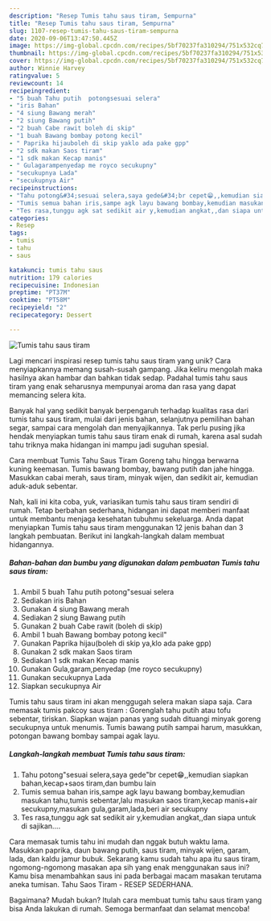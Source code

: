 ```yaml
---
description: "Resep Tumis tahu saus tiram, Sempurna"
title: "Resep Tumis tahu saus tiram, Sempurna"
slug: 1107-resep-tumis-tahu-saus-tiram-sempurna
date: 2020-09-06T13:47:50.445Z
image: https://img-global.cpcdn.com/recipes/5bf70237fa310294/751x532cq70/tumis-tahu-saus-tiram-foto-resep-utama.jpg
thumbnail: https://img-global.cpcdn.com/recipes/5bf70237fa310294/751x532cq70/tumis-tahu-saus-tiram-foto-resep-utama.jpg
cover: https://img-global.cpcdn.com/recipes/5bf70237fa310294/751x532cq70/tumis-tahu-saus-tiram-foto-resep-utama.jpg
author: Winnie Harvey
ratingvalue: 5
reviewcount: 14
recipeingredient:
- "5 buah Tahu putih  potongsesuai selera"
- "iris Bahan"
- "4 siung Bawang merah"
- "2 siung Bawang putih"
- "2 buah Cabe rawit boleh di skip"
- "1 buah Bawang bombay potong kecil"
- " Paprika hijauboleh di skip yaklo ada pake gpp"
- "2 sdk makan Saos tiram"
- "1 sdk makan Kecap manis"
- " Gulagarampenyedap me royco secukupny"
- "secukupnya Lada"
- "secukupnya Air"
recipeinstructions:
- "Tahu potong&#34;sesuai selera,saya gede&#34;br cepet😁,,kemudian siapkan bahan,kecap+saos tiram,dan bumbu lain"
- "Tumis semua bahan iris,sampe agk layu bawang bombay,kemudian masukan tahu,tumis sebentar,lalu masukan saos tiram,kecap manis+air secukupny,masukan gula,garam,lada,beri air secukupny"
- "Tes rasa,tunggu agk sat sedikit air y,kemudian angkat,,dan siapa untuk di sajikan...."
categories:
- Resep
tags:
- tumis
- tahu
- saus

katakunci: tumis tahu saus 
nutrition: 179 calories
recipecuisine: Indonesian
preptime: "PT37M"
cooktime: "PT58M"
recipeyield: "2"
recipecategory: Dessert

---
```



![Tumis tahu saus tiram](https://img-global.cpcdn.com/recipes/5bf70237fa310294/751x532cq70/tumis-tahu-saus-tiram-foto-resep-utama.jpg)

Lagi mencari inspirasi resep tumis tahu saus tiram yang unik? Cara menyiapkannya memang susah-susah gampang. Jika keliru mengolah maka hasilnya akan hambar dan bahkan tidak sedap. Padahal tumis tahu saus tiram yang enak seharusnya mempunyai aroma dan rasa yang dapat memancing selera kita.

Banyak hal yang sedikit banyak berpengaruh terhadap kualitas rasa dari tumis tahu saus tiram, mulai dari jenis bahan, selanjutnya pemilihan bahan segar, sampai cara mengolah dan menyajikannya. Tak perlu pusing jika hendak menyiapkan tumis tahu saus tiram enak di rumah, karena asal sudah tahu triknya maka hidangan ini mampu jadi suguhan spesial.

Cara membuat Tumis Tahu Saus Tiram Goreng tahu hingga berwarna kuning keemasan. Tumis bawang bombay, bawang putih dan jahe hingga. Masukkan cabai merah, saus tiram, minyak wijen, dan sedikit air, kemudian aduk-aduk sebentar.


Nah, kali ini kita coba, yuk, variasikan tumis tahu saus tiram sendiri di rumah. Tetap berbahan sederhana, hidangan ini dapat memberi manfaat untuk membantu menjaga kesehatan tubuhmu sekeluarga. Anda dapat menyiapkan Tumis tahu saus tiram menggunakan 12 jenis bahan dan 3 langkah pembuatan. Berikut ini langkah-langkah dalam membuat hidangannya.

<!--inarticleads1-->

##### Bahan-bahan dan bumbu yang digunakan dalam pembuatan Tumis tahu saus tiram:

1. Ambil 5 buah Tahu putih  potong&#34;sesuai selera
1. Sediakan iris Bahan
1. Gunakan 4 siung Bawang merah
1. Sediakan 2 siung Bawang putih
1. Gunakan 2 buah Cabe rawit (boleh di skip)
1. Ambil 1 buah Bawang bombay potong kecil&#34;
1. Gunakan  Paprika hijau(boleh di skip ya,klo ada pake gpp)
1. Gunakan 2 sdk makan Saos tiram
1. Sediakan 1 sdk makan Kecap manis
1. Gunakan  Gula,garam,penyedap (me royco secukupny)
1. Gunakan secukupnya Lada
1. Siapkan secukupnya Air


Tumis tahu saus tiram ini akan menggugah selera makan siapa saja. Cara memasak tumis pakcoy saus tiram : Gorenglah tahu putih atau tofu sebentar, tiriskan. Siapkan wajan panas yang sudah dituangi minyak goreng secukupnya untuk menumis. Tumis bawang putih sampai harum, masukkan, potongan bawang bombay sampai agak layu. 

<!--inarticleads2-->

##### Langkah-langkah membuat Tumis tahu saus tiram:

1. Tahu potong&#34;sesuai selera,saya gede&#34;br cepet😁,,kemudian siapkan bahan,kecap+saos tiram,dan bumbu lain
1. Tumis semua bahan iris,sampe agk layu bawang bombay,kemudian masukan tahu,tumis sebentar,lalu masukan saos tiram,kecap manis+air secukupny,masukan gula,garam,lada,beri air secukupny
1. Tes rasa,tunggu agk sat sedikit air y,kemudian angkat,,dan siapa untuk di sajikan....


Cara memasak tumis tahu ini mudah dan nggak butuh waktu lama. Masukkan paprika, daun bawang putih, saus tiram, minyak wijen, garam, lada, dan kaldu jamur bubuk. Sekarang kamu sudah tahu apa itu saus tiram, ngomong-ngomong masakan apa sih yang enak menggunakan saus ini? Kamu bisa menambahkan saus ini pada berbagai macam masakan terutama aneka tumisan. Tahu Saos Tiram - RESEP SEDERHANA. 

Bagaimana? Mudah bukan? Itulah cara membuat tumis tahu saus tiram yang bisa Anda lakukan di rumah. Semoga bermanfaat dan selamat mencoba!
